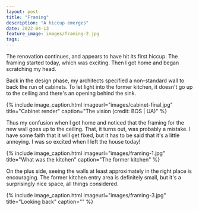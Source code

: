 ```yaml
---
layout: post
title: "Framing"
description: "A hiccup emerges"
date: 2022-04-13
feature_image: images/framing-2.jpg
tags: 
---
```


The renovation continues, and appears to have hit its first hiccup. The framing started today, which was exciting. Then I got home and began scratching my head.

<!--more-->

Back in the design phase, my architects specified a non-standard wall to back the run of cabinets. To let light into the former kitchen, it doesn't go up to the ceiling and there's an opening behind the sink.

{% include image_caption.html imageurl="images/cabinet-final.jpg" title="Cabinet render" caption="The vision (credit: BOS | UA)" %}

Thus my confusion when I got home and noticed that the framing for the new wall goes up to the ceiling. That, it turns out, was probably a mistake. I have some faith that it will get fixed, but it has to be said that it's a little annoying. I was so excited when I left the house today!

{% include image_caption.html imageurl="images/framing-1.jpg" title="What was the kitchen" caption="The former kitchen" %}

On the plus side, seeing the walls at least approximately in the right place is encouraging. The former kitchen entry area is definitely small, but it's a surprisingly nice space, all things considered.

{% include image_caption.html imageurl="images/framing-3.jpg" title="Looking back" caption="" %}

